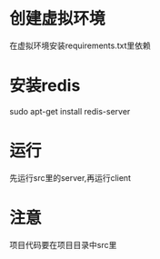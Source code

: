 # 创建虚拟环境
在虚拟环境安装requirements.txt里依赖

# 安装redis
sudo apt-get install redis-server

# 运行
先运行src里的server,再运行client

# 注意
项目代码要在项目目录中src里
